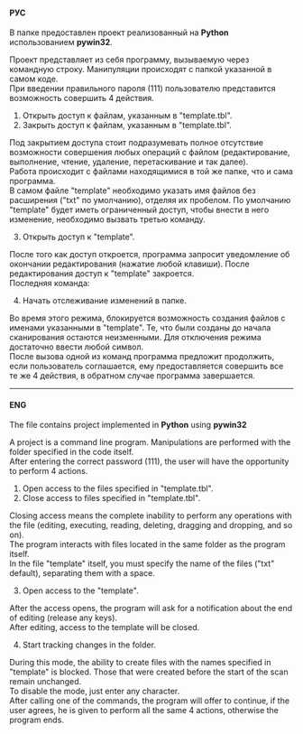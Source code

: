#### РУС

В папке предоставлен проект реализованный на **Python** использованием  **pywin32**.

Проект представляет из себя программу, вызываемую через командную строку. Манипуляции происходят с папкой указанной в самом коде. <br>
При введении правильного пароля (111) пользователю представится возможность совершить 4 действия.

1.	 Открыть доступ к файлам, указанным в "template.tbl".
2.	 Закрыть доступ к файлам, указанным в "template.tbl".

Под закрытием доступа стоит подразумевать полное отсутствие возможности совершения любых операций с файлом (редактирование, выполнение, чтение, удаление, перетаскивание и так далее). <br>
Работа происходит с файлами находящимися в той же папке, что и сама программа. <br>
В самом файле "template" необходимо указать имя файлов без расширения ("txt" по умолчанию), отделяя их пробелом.  По умолчанию "template" будет иметь ограниченный доступ, чтобы внести в него изменение, необходимо вызвать третью команду.

3.	Открыть доступ к "template".

После того как доступ откроется, программа запросит уведомление об окончании редактирования (нажатие любой клавиши). После редактирования доступ к "template" закроется. <br>
Последняя команда:

4.	Начать отслеживание изменений в папке.

Во время этого режима, блокируется возможность создания файлов с именами указанными в "template". Те, что были созданы до начала сканирования остаются неизменными. Для отключения режима достаточно ввести любой символ. <br>
После вызова одной из команд программа предложит продолжить, если пользователь соглашается, ему предоставляется совершить все те же 4 действия, в обратном случае программа завершается.

___
#### ENG

The file contains project implemented in **Python** using **pywin32**

A project is a command line program. Manipulations are performed with the folder specified in the code itself.<br>
After entering the correct password (111), the user will have the opportunity to perform 4 actions.

1. Open access to the files specified in "template.tbl".
2. Close access to files specified in "template.tbl".

Closing access means the complete inability to perform any operations with the file (editing, executing, reading, deleting, dragging and dropping, and so on). <br>
The program interacts with files located in the same folder as the program itself. <br>
In the file "template" itself, you must specify the name of the files ("txt" default), separating them with a space.

3.	Open access to the "template".

After the access opens, the program will ask for a notification about the end of editing (release any keys). <br>
After editing, access to the template will be closed.

4. Start tracking changes in the folder.

During this mode, the ability to create files with the names specified in "template" is blocked.
Those that were created before the start of the scan remain unchanged. <br>
To disable the mode, just enter any character.<br>
After calling one of the commands, the program will offer to continue, if the user agrees, he is given to perform all the same 4 actions, otherwise the program ends.
